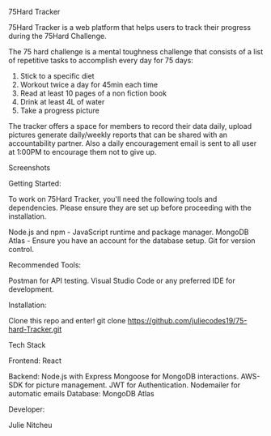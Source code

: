 75Hard Tracker

75Hard Tracker is a web platform that helps users to track their progress during the 75Hard Challenge. 

The 75 hard challenge is a mental toughness challenge that consists of a list of repetitive tasks to accomplish every day for 75 days:
1.	Stick to a specific diet
2.	Workout twice a day for 45min each time
3.	Read at least 10 pages of a non fiction book
4.	Drink at least 4L of water
5.	Take a progress picture

The tracker offers a space for members to record their data daily, upload pictures generate daily/weekly reports that can be shared with an accountability partner. Also a daily encouragement email is sent to all user at 1:00PM to encourage them not to give up.

Screenshots

Getting Started:

To work on 75Hard Tracker, you'll need the following tools and dependencies. Please ensure they are set up before proceeding with the installation.

Node.js and npm - JavaScript runtime and package manager.
MongoDB Atlas - Ensure you have an account for the database setup.
Git for version control.

Recommended Tools:

Postman for API testing.
Visual Studio Code or any preferred IDE for development.

Installation:

Clone this repo and enter!
git clone https://github.com/juliecodes19/75-hard-Tracker.git

Tech Stack

Frontend:
React 

Backend:
Node.js with Express
Mongoose for MongoDB interactions.
AWS-SDK for picture management.
JWT for Authentication.
Nodemailer for automatic emails
Database:
MongoDB Atlas

Developer:

Julie Nitcheu
